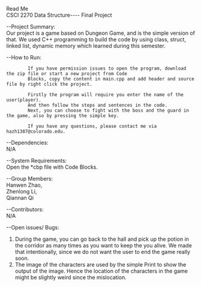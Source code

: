 Read Me            
CSCI 2270 Data Structure---- Final Project


--Project Summary:       
            Our project is a game based on Dungeon Game, and is the simple version of that. We used C++ programming to build the code by using class, struct, linked list, dynamic memory which learned during this semester.


--How to Run:       
	
	
            If you have permission issues to open the program, download the zip file or start a new project from Code
            Blocks, copy the content in main.cpp and add header and source file by right click the project. 
            
            Firstly the program will require you enter the name of the user(player).
            And then follow the steps and sentences in the code.
            Next, you can choose to fight with the boss and the guard in the game, also by pressing the simple key.
            
            If you have any questions, please contact me via hazh1387@colorado.edu.


--Dependencies:      
            N/A


--System Requirements:    
            Open the  *cbp file with Code Blocks.


--Group Members:      
            Hanwen Zhao,     
            Zhenlong Li,     
            Qiannan Qi

--Contributors:      
	N/A

--Open issues/ Bugs:
  1. During the game, you can go back to the hall and pick up the potion in the corridor as many times as you want to keep the you alive. We made that intentionally, since we do not want the user to end the game really soon.
  2. The image of the characters are used by the simple Print to show the output of the image. Hence the location of the characters in the game might be slightly weird since the mislocation.


